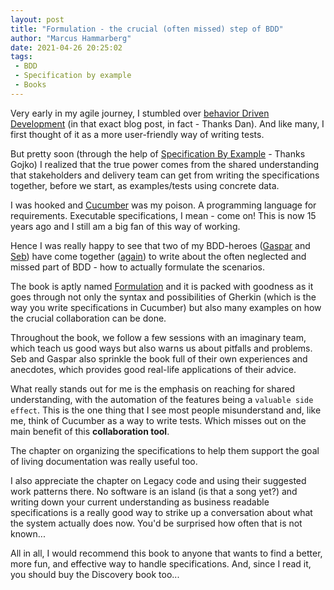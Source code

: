 ```yaml
---
layout: post
title: "Formulation - the crucial (often missed) step of BDD"
author: "Marcus Hammarberg"
date: 2021-04-26 20:25:02
tags:
 - BDD
 - Specification by example
 - Books
---
```


Very early in my agile journey, I stumbled over [behavior Driven Development](https://dannorth.net/introducing-bdd/) (in that exact blog post, in fact - Thanks Dan). And like many, I first thought of it as a more user-friendly way of writing tests.

But pretty soon (through the help of [Specification By Example](https://www.manning.com/books/specification-by-example) - Thanks Gojko) I realized that the true power comes from the shared understanding that stakeholders and delivery team can get from writing the specifications together, before we start, as examples/tests using concrete data.

I was hooked and [Cucumber](https://cucumber.io/) was my poison. A programming language for requirements. Executable specifications, I mean - come on! This is now 15 years ago and I still am a big fan of this way of working.

Hence I was really happy to see that two of my BDD-heroes ([Gaspar](https://twitter.com/gasparnagy) and [Seb](https://twitter.com/sebrose)) have come together ([again](https://leanpub.com/bddbooks-discovery)) to write about the often neglected and missed part of BDD - how to actually formulate the scenarios.

The book is aptly named [Formulation](https://leanpub.com/bddbooks-formulation) and it is packed with goodness as it goes through not only the syntax and possibilities of Gherkin (which is the way you write specifications in Cucumber) but also many examples on how the crucial collaboration can be done.

Throughout the book, we follow a few sessions with an imaginary team, which teach us good ways but also warns us about pitfalls and problems. Seb and Gaspar also sprinkle the book full of their own experiences and anecdotes, which provides good real-life applications of their advice.

What really stands out for me is the emphasis on reaching for shared understanding, with the automation of the features being a `valuable side effect`. This is the one thing that I see most people misunderstand and, like me, think of Cucumber as a way to write tests. Which misses out on the main benefit of this **collaboration tool**.

The chapter on organizing the specifications to help them support the goal of living documentation was really useful too.

I also appreciate the chapter on Legacy code and using their suggested work patterns there. No software is an island (is that a song yet?) and writing down your current understanding as business readable specifications is a really good way to strike up a conversation about what the system actually does now. You'd be surprised how often that is not known...

All in all, I would recommend this book to anyone that wants to find a better, more fun, and effective way to handle specifications. And, since I read it, you should buy the Discovery book too...
